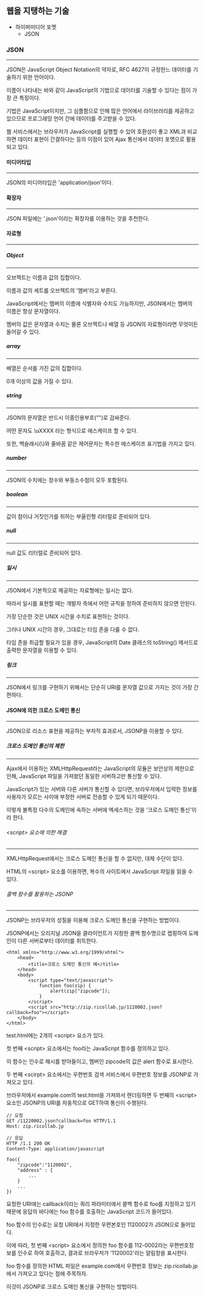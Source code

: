 ## 웹을 지탱하는 기술

- 하이퍼미디어 포멧
  - JSON



### JSON

---

JSON은 JavaScript Object Notation의 약자로, RFC 4627이 규정한느 데이터를 기술하기 위한 언어이다.

이름이 나타내는 바와 같이 JavaScript의 기법으로 데이터를 기술할 수 있다는 점이 가장 큰 특징이다.

기법은 JavaScript이지만, 그 심플함으로 인해 많은 언어에서 라이브러리를 제공하고 있으므로 프로그래밍 언어 간에 데이터를 주고받을 수 있다.



웹 서비스에서는 브라우저가 JavaScript를 실행할 수 있어 호환성이 좋고 XML과 비교하면 데이터 표현이 간결하다는 등의 이점이 있어 Ajax 통신에서 데이터 포맷으로 활용되고 있다.



#### 미디어타입

---

JSON의 미디어타입은 'application/json'이다.



#### 확장자

---

JSON 파일에는 '.json'이라는 확장자를 이용하는 것을 추천한다.



#### 자료형

---



##### Object

---

오브젝트는 이름과 값의 집합이다.

이름과 값의 세트를 오브젝트의 '멤버'라고 부른다.

JavaScript에서는 멤버의 이름에 식별자와 수치도 가능하지만, JSON에서는 멤버의 이름은 항상 문자열이다.

멤버의 값은 문자열과 수치는 물론 오브젝트나 배열 등 JSON의 자료형이라면 무엇이든 들어갈 수 있다.



##### array

---

배열은 순서를 가진 값의 집합이다.

0개 이상의 값을 가질 수 있다.



##### string

---

JSON의 문자열은 반드시 이중인용부호("")로 감싸준다.

어떤 문자도 \uXXXX 라는 형식으로 에스케이프 할 수 있다.

또한, 백슬래시(\\)와 줄바꿈 같은 제어문자는 특수한 에스케이프 표기법을 가지고 있다.



##### number

---

JSON의 수치에는 정수와 부동소수점이 모두 포함된다.



##### boolean

---

값이 참이냐 거짓인가를 취하는 부울린형 리터럴로 준비되어 있다.



##### null

---

null 값도 리터럴로 준비되어 있다. 



##### 일시

---

JSON에서 기본적으로 제공하는 자료형에는 일시는 없다.

따라서 일시를 표현할 때는 개발자 측에서 어떤 규칙을 정하여 준비하지 않으면 안된다.

가장 단순한 것은 UNIX 시간을 수치로 표현하는 것이다.

그러나 UNIX 시간의 경우, 그대로는 타임 존을 다룰 수 없다.

타임 존을 취급할 필요가 있을 경우, JavaScript의 Date 클래스의 toString() 메서드로 출력한 문자열을 이용할 수 있다.



##### 링크

---

 JSON에서 링크를 구현하기 위해서는 단순히 URI를 문자열 값으로 가지는 것이 가장 간편하다.



#### JSON에 의한 크로스 도메인 통신

---

JSON으로 리소스 표현을 제공하는 부차적 효과로서, JSONP을 이용할 수 있다.



##### 크로스 도메인 통신의 제한

---

Ajax에서 이용하는 XMLHttpRequest라는 JavaScript의 모듈은 보안상의 제한으로 인해, JavaScript 파일을 가져왔던 동일한 서버하고만 통신할 수 있다.

JavaScript가 있는 서버와 다른 서버가 통신할 수 있다면, 브라우저에서 입력한 정보를 사용자가 모르는 사이에 부정한 서버로 전송할 수 있게 되기 때문이다.

이렇게 불특정 다수의 도메인에 속하는 서버에 엑세스하는 것을 '크로스 도메인 통신'이라 한다.



###### \<script> 요소에 의한 해결

---

XMLHttpRequest에서는 크로스 도메인 통신을 할 수 없지만, 대체 수단이 있다.

HTML의 \<script> 요소를 이용하면, 복수의 사이트에서 JavaScript 파일을 읽을 수 있다.



###### 콜백 함수를 활용하는 JSONP

---

JSONP는 브라우저의 성질을 이용해 크로스 도메인 통신을 구현하는 방법이다.

JSONP에서는 오리지널 JSON을 클라이언트가 지정한 콜백 함수명으로 랩핑하여 도메인이 다른 서버로부터 데이터를 취득한다.

```
<html xmlns="http://www.w3.org/1999/xhtml">
    <head>
        <title>크로스 도메인 통신의 예</title>
    </head>
    <body>
        <script type="text/javascript">
            function foo(zip) {
                alert(zip["zipcode"]);
            }
        </script>
        <script src="http://zip.ricollab.jp/1120002.json?callback=foo"></script>
    </body>
</html>
```

test.html에는 2개의 \<script> 요소가 있다. 

첫 번째 \<script> 요소에서는 foo라는 JavaScript 함수를 정의하고 있다.

이 함수는 인수로 해시를 받아들이고, 멤버인 zipcode의 값은 alert 함수로 표시한다.

두 번째 \<scirpt> 요소에서는 우편번호 검색 서비스에서 우편번호 정보를 JSONP로 가져오고 있다.

브라우저에서 example.com의 test.html을 가져와서 렌더링하면 두 번째의 \<script> 요소인 JSONP의 URI를 자동적으로 GET하여 통신이 수행된다.

```
// 요청
GET /11220002.json?callback=foo HTTP/1.1
Host: zip.ricollab.jp
```

```
// 응답
HTTP /1.1 200 OK
Content-Type: application/javascript

foo({
	"zipcode":"1120002",
	"address" : {
		...
	}
	...
})
```

요청한 URI에는 callback이라는 쿼리 파라미터에서 콜백 함수로 foo를 지정하고 있기 때문에 응답의 바디에는 foo 함수를 호출하는 JavaScript 코드가 들어있다.

foo 함수의 인수로는 요청 URI에서 지정한 우편본호인 1120002가 JSON으로 들어있다.

이에 따라, 첫 번째 \<script> 요소에서 정의한 foo 함수를 112-0002라는 우편번호정보를 인수로 하여 호출하고, 결과로 브라우저가 '1120002'라는 알림창을 표시한다.

foo 함수를 정의한 HTML 파일은 example.com에서 우편번호 정보는 zip.ricollab.jp에서 가져오고 있다는 점에 주목하자.

이것이 JSONP로 크로스 도메인 통신을 구현하는 방법이다.

